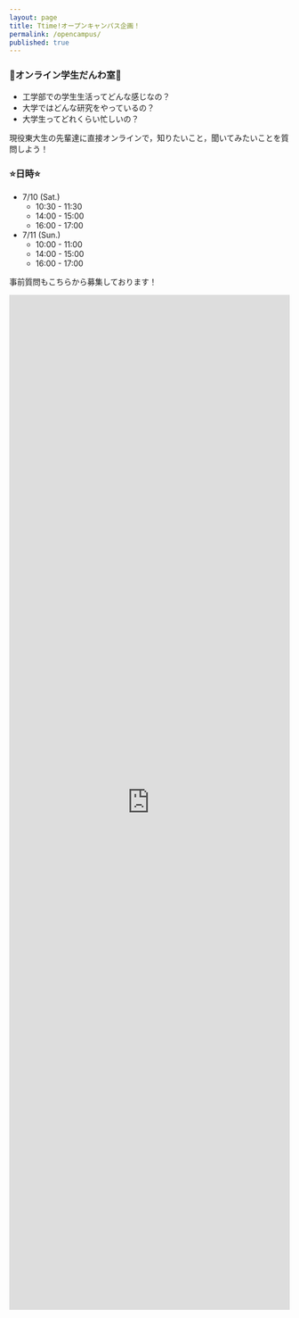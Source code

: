 ```yaml
---
layout: page
title: Ttime!オープンキャンパス企画！
permalink: /opencampus/
published: true
---
```


### 🌸オンライン学生だんわ室🌸
- 工学部での学生生活ってどんな感じなの？
- 大学ではどんな研究をやっているの？
- 大学生ってどれくらい忙しいの？

現役東大生の先輩達に直接オンラインで，知りたいこと，聞いてみたいことを質問しよう！

### ⭐日時⭐
- 7/10 (Sat.)
  - 10:30 - 11:30
  - 14:00 - 15:00
  - 16:00 - 17:00
- 7/11  (Sun.)
  - 10:00 - 11:00
  - 14:00 - 15:00
  - 16:00 - 17:00


事前質問もこちらから募集しております！

<iframe src="https://docs.google.com/forms/d/e/1FAIpQLSfR2e_Q9ekLw48cK-BuGjGIU1R6IeBBtHv07GlPgv7wHlq0mg/viewform?embedded=true" width="100%" height="1820" frameborder="0" marginheight="0" marginwidth="0">読み込んでいます…</iframe>